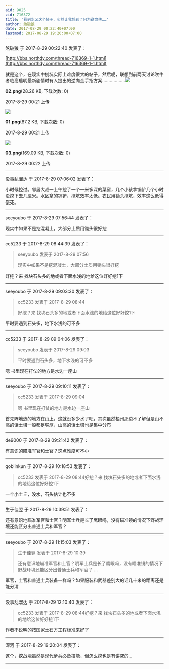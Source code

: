 ```yaml
---
aid: 9025
zid: 716372
title: '看到水区这个帖子，突然让我想到了何为键盘侠……'
author: 煞破狼
date: 2017-08-29 00:22:40+07:00
lastmod: 2017-08-29 19:20:00+07:00
---
```


煞破狼 于 2017-8-29 00:22:40 发表了：

[http://bbs.northdy.com/thread-716369-1-1.html](http://bbs.northdy.com/thread-716369-1-1.html)

就是这个，在现实中刨坑实际上难度很大的帖子，然后呢，联想到前两天讨论吹牛者临高启明最新剧情时有人提出的逆向金手指方案………………![](https://cdn.jsdelivr.net/gh/lzjluzijie/beichao@main/static/img/002146tb92o23go4grwttt.png)



**02.png**(28.26 KB, 下载次数: 0)



2017-8-29 00:21 上传



![](https://cdn.jsdelivr.net/gh/lzjluzijie/beichao@main/static/img/002156k1cez88e6c4yh6xz.png)



**01.png**(87.2 KB, 下载次数: 0)



2017-8-29 00:21 上传



![](https://cdn.jsdelivr.net/gh/lzjluzijie/beichao@main/static/img/002231kcmee0ms8z5kc45n.png)



**03.png**(169.09 KB, 下载次数: 0)



2017-8-29 00:22 上传

---------

没事乱溜达 于 2017-8-29 07:06:02 发表了：

小时候挖过。邻居大叔一上午挖了一个一米多深的菜窖，几个小孩拿锅铲几个小时没挖下去几厘米。水区拿的锅铲，挖坑效率太低。农民用锄头挖坑，效率这么低得饿死。

---------

seeyoubo 于 2017-8-29 07:56:44 发表了：

现实中如果不是挖混凝土，大部分土质用锄头很好挖

---------

cc5233 于 2017-8-29 08:44:39 发表了：

> seeyoubo 发表于 2017-8-29 07:56
> 
> 现实中如果不是挖混凝土，大部分土质用锄头很好挖



好挖？来 找块石头多的地或者下面水浅的地给这位好好挖1下

---------

seeyoubo 于 2017-8-29 09:03:30 发表了：

> cc5233 发表于 2017-8-29 08:44
> 
> 好挖？来 找块石头多的地或者下面水浅的地给这位好好挖1下



平时要遇到石头多，地下水浅的可不多

---------

cc5233 于 2017-8-29 09:04:06 发表了：

> seeyoubo 发表于 2017-8-29 09:03
> 
> 平时要遇到石头多，地下水浅的可不多



嗯 书里现在打仗的地方是水边一座山

---------

seeyoubo 于 2017-8-29 09:10:11 发表了：

> cc5233 发表于 2017-8-29 09:04
> 
> 嗯 书里现在打仗的地方是水边一座山



首先阵地选的地方在山上，这就没多少水了吧，其次虽然梧州那边不了解但是山不高的话土壤一般都足够厚，山高的话土壤也是集中分布

---------

de9000 于 2017-8-29 09:21:42 发表了：

有意识的瞄准军官和士官？这点难度可不小

---------

goblinkun 于 2017-8-29 10:18:53 发表了：

> cc5233 发表于 2017-8-29 08:44好挖？来 找块石头多的地或者下面水浅的地给这位好好挖1下



一个小土丘，没水，石头估计也不多

---------

生于佳翌 于 2017-8-29 10:39:51 发表了：

还有意识地瞄准军官和士官？明军士兵是长了鹰眼吗，没有瞄准镜的情况下野战环境还能区分出普通士兵和军官？

---------

seeyoubo 于 2017-8-29 11:15:03 发表了：

> 生于佳翌 发表于 2017-8-29 10:39
> 
> 还有意识地瞄准军官和士官？明军士兵是长了鹰眼吗，没有瞄准镜的情况下野战环境还能区分出普通士兵和军官？ ...



军官，士官和普通士兵装备一样吗？如果服装和武器差别大的话几十米的距离还是能分清

---------

没事乱溜达 于 2017-8-29 12:10:40 发表了：

> cc5233 发表于 2017-8-29 08:44好挖？来 找块石头多的地或者下面水浅的地给这位好好挖1下



作者不说明的按国家土石方工程标准来好了

---------

深河 于 2017-8-29 19:20:04 发表了：

这个，挖战壕虽然是现代步兵必备技能，但怎么挖也是有讲究的…

---------

